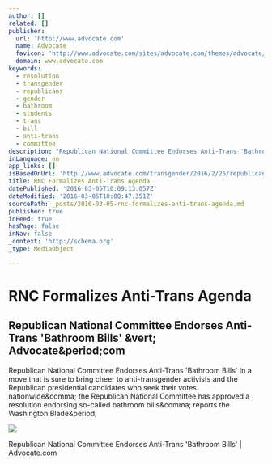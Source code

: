 ```yaml
---
author: []
related: []
publisher:
  url: 'http://www.advocate.com'
  name: Advocate
  favicon: 'http://www.advocate.com/sites/advocate.com/themes/advocate/favicon.ico'
  domain: www.advocate.com
keywords:
  - resolution
  - transgender
  - republicans
  - gender
  - bathroom
  - students
  - trans
  - bill
  - anti-trans
  - committee
description: "Republican National Committee Endorses Anti-Trans 'Bathroom Bills' In a move that is sure to bring cheer to anti-transgender activists and the Republican presidential candidates who seek their votes nationwide, the Republican National Committee has approved a resolution endorsing so-called bathroom bills, reports the Washington Blade."
inLanguage: en
app_links: []
isBasedOnUrl: 'http://www.advocate.com/transgender/2016/2/25/republican-national-committee-endorses-anti-trans-bathroom-bills'
title: RNC Formalizes Anti-Trans Agenda
datePublished: '2016-03-05T10:09:13.057Z'
dateModified: '2016-03-05T10:08:47.351Z'
sourcePath: _posts/2016-03-05-rnc-formalizes-anti-trans-agenda.md
published: true
inFeed: true
hasPage: false
inNav: false
_context: 'http://schema.org'
_type: MediaObject

---
```

# RNC Formalizes Anti-Trans Agenda

<article style=""><h1>Republican National Committee Endorses Anti-Trans 'Bathroom Bills' &amp;vert; Advocate&amp;period;com</h1><p>Republican National Committee Endorses Anti-Trans 'Bathroom Bills' In a move that is sure to bring cheer to anti-transgender activists and the Republican presidential candidates who seek their votes nationwide&amp;comma; the Republican National Committee has approved a resolution endorsing so-called bathroom bills&amp;comma; reports the Washington Blade&amp;period;</p><img src="http://www.advocate.com/sites/advocate.com/files/2016/02/25/reince-priebus-x750.jpg" /></article>

Republican National Committee Endorses Anti-Trans 'Bathroom Bills' | Advocate.com